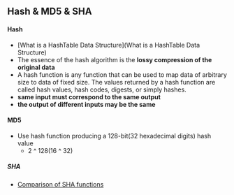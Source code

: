 ## Hash & MD5 & SHA

#### Hash
* [What is a HashTable Data Structure](What is a HashTable Data Structure)
* The essence of the hash algorithm is the **lossy compression of the original data**
* A hash function is any function that can be used to map data of arbitrary size to data of fixed size. The values returned by a hash function are called hash values, hash codes, digests, or simply hashes.
* **same input must correspond to the same output**
* **the output of different inputs may be the same**

#### MD5
* Use hash function producing a 128-bit(32 hexadecimal digits) hash value
    * 2 ^ 128(16 ^ 32)

##### SHA
* [Comparison of SHA functions](https://en.wikipedia.org/wiki/Secure_Hash_Algorithms)
